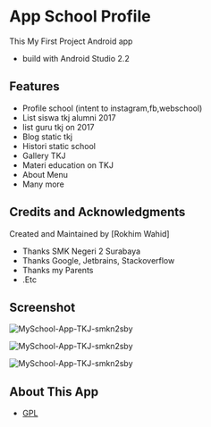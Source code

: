 # App School Profile
This My First Project Android app
* build with Android Studio 2.2

## Features

- Profile school (intent to instagram,fb,webschool)
- List siswa tkj alumni 2017
- list guru tkj on 2017
- Blog static tkj
- Histori static school
- Gallery TKJ
- Materi education on TKJ
- About Menu
- Many more

## Credits and Acknowledgments

Created and Maintained by [Rokhim Wahid]
- Thanks SMK Negeri 2 Surabaya
- Thanks Google, Jetbrains, Stackoverflow
- Thanks my Parents
- .Etc

## Screenshot

![MySchool-App-TKJ-smkn2sby](https://github.com/rokhimin/MySchool-App-TKJ-smkn2sby/blob/master/ss/whd1.jpg?raw=true)

![MySchool-App-TKJ-smkn2sby](https://github.com/rokhimin/MySchool-App-TKJ-smkn2sby/blob/master/ss/whd2.jpg?raw=true)

![MySchool-App-TKJ-smkn2sby](https://github.com/rokhimin/MySchool-App-TKJ-smkn2sby/blob/master/ss/whd3.jpg?raw=true)


## About This App

* [GPL](http://opensource.org/licenses/GPL-3.0)


